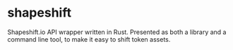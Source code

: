 # shapeshift

Shapeshift.io API wrapper written in Rust. Presented as both a library and a command line tool, 
to make it easy to shift token assets.
